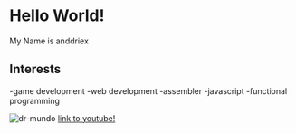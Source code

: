 # Hello World!
My Name is anddriex

## Interests
-game development
-web development
-assembler
-javascript
-functional programming


![dr-mundo](https://i.pinimg.com/originals/aa/17/5a/aa175a9b38da38c2e5097643bd14bb4e.png)
[link to youtube!](https://www.youtube.com/watch?v=qPL3NLsP__k&index=3&list=RDo6b9JpBFjd4)
